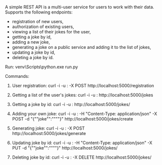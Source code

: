 A simple REST API is a multi-user service for users to work with their data. Supports the following endpoints: 
- registration of new users, 
- authorization of existing users, 
- viewing a list of their jokes for the user,
- getting a joke by id,
- adding a new joke,
- generating a joke on a public service and adding it to the list of jokes,
- updating a joke by id,
- deleting a joke by id.

Run: venv\Scripts\python.exe run.py

Commands:

1. User registration:
curl -i -u <USERNAME>:<PASSWORD> -X POST http://localhost:5000/registration

2. Getting a list of the user's jokes:
curl -i -u <USERNAME>:<PASSWORD> http://localhost:5000/jokes

3. Getting a joke by id:
curl -i -u <USERNAME>:<PASSWORD> http://localhost:5000/jokes/<IDJOKE>

4. Adding your own joke:
curl -i -u <USERNAME>:<PASSWORD> -H "Content-Type: application/json" -X POST -d "{""joke"":""<TEXTOFJOKE>""}" http://localhost:5000/jokes/create

5. Generating joke:
curl -i -u <USERNAME>:<PASSWORD> -X POST http://localhost:5000/jokes/generate

6. Updating joke by id:
curl -i -u <USERNAME>:<PASSWORD> -H "Content-Type: application/json" -X PUT -d "{""joke"":""<TEXTOFJOKE>""}" http://localhost:5000/jokes/<IDJOKE>

7. Deleting joke by id:
curl -i -u <USERNAME>:<PASSWORD> -X DELETE http://localhost:5000/jokes/<IDJOKE>
